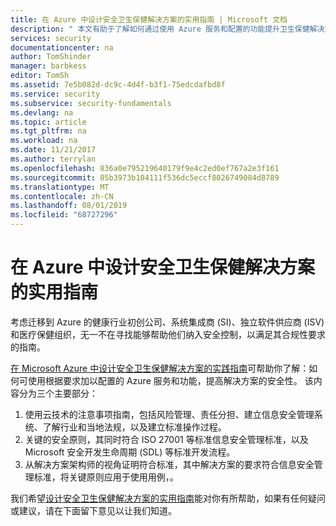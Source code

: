 ```yaml
---
title: 在 Azure 中设计安全卫生保健解决方案的实用指南 | Microsoft 文档
description: " 本文有助于了解如何通过使用 Azure 服务和配置的功能提升卫生保健解决方案的安全性。 "
services: security
documentationcenter: na
author: TomShinder
manager: barbkess
editor: TomSh
ms.assetid: 7e5b082d-dc9c-4d4f-b3f1-75edcdafbd8f
ms.service: security
ms.subservice: security-fundamentals
ms.devlang: na
ms.topic: article
ms.tgt_pltfrm: na
ms.workload: na
ms.date: 11/21/2017
ms.author: terrylan
ms.openlocfilehash: 836a0e795219640179f9e4c2ed0ef767a2e3f161
ms.sourcegitcommit: 85b3973b104111f536dc5eccf8026749084d8789
ms.translationtype: MT
ms.contentlocale: zh-CN
ms.lasthandoff: 08/01/2019
ms.locfileid: "68727296"
---
```

# <a name="a-practical-guide-to-designing-secure-health-care-solutions-in-azure"></a>在 Azure 中设计安全卫生保健解决方案的实用指南
考虑迁移到 Azure 的健康行业初创公司、系统集成商 (SI)、独立软件供应商 (ISV) 和医疗保健组织，无一不在寻找能够帮助他们纳入安全控制，以满足其合规性要求的指南。

[在 Microsoft Azure 中设计安全卫生保健解决方案的实践指南](https://aka.ms/azureindustrysecurity)可帮助你了解：如何可使用根据要求加以配置的 Azure 服务和功能，提高解决方案的安全性。
该内容分为三个主要部分：

1. 使用云技术的注意事项指南，包括风险管理、责任分担、建立信息安全管理系统、了解行业和当地法规，以及建立标准操作过程。
2. 关键的安全原则，其同时符合 ISO 27001 等标准信息安全管理标准，以及 Microsoft 安全开发生命周期 (SDL) 等标准开发流程。
3. 从解决方案架构师的视角证明符合标准，其中解决方案的要求符合信息安全管理标准，将关键原则应用于使用用例，。

我们希望[设计安全卫生保健解决方案的实用指南](https://aka.ms/azureindustrysecurity)能对你有所帮助，如果有任何疑问或建议，请在下面留下意见以让我们知道。
